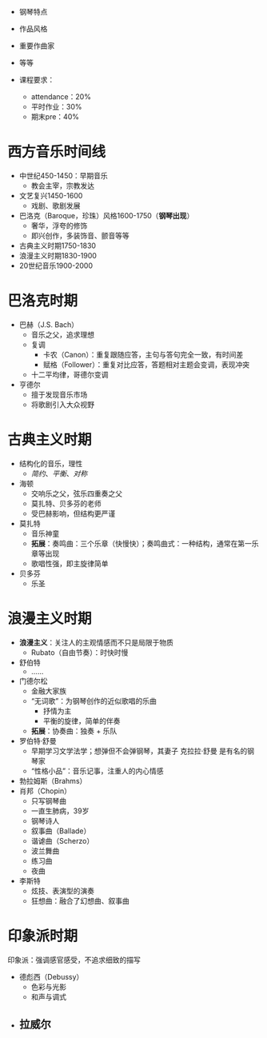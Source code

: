 - 钢琴特点
- 作品风格
- 重要作曲家
- 等等

- 课程要求：
	- attendance：20%
	- 平时作业：30%
	- 期末pre：40%
# 西方音乐时间线
- 中世纪450-1450：早期音乐
	- 教会主宰，宗教发达
- 文艺复兴1450-1600
	- 戏剧、歌剧发展
- 巴洛克（Baroque，珍珠）风格1600-1750（**钢琴出现**）
	- 奢华，浮夸的修饰
	- 即兴创作，多装饰音、颤音等等
- 古典主义时期1750-1830
- 浪漫主义时期1830-1900
- 20世纪音乐1900-2000
# 巴洛克时期
- 巴赫（J.S. Bach）
	- 音乐之父，追求理想
	- 复调
		- 卡农（Canon）：重复跟随应答，主句与答句完全一致，有时间差
		- 赋格（Follower）：重复对比应答，答题相对主题会变调，表现冲突
	- 十二平均律，哥德尔变调
- 亨德尔
	- 擅于发现音乐市场
	- 将歌剧引入大众视野

# 古典主义时期
- 结构化的音乐，理性
	- *简约*、*平衡*、*对称*
- 海顿
	- 交响乐之父，弦乐四重奏之父
	- 莫扎特、贝多芬的老师
	- 受巴赫影响，但结构更严谨
- 莫扎特
	- 音乐神童
	- **拓展**：奏鸣曲：三个乐章（快慢快）；奏鸣曲式：一种结构，通常在第一乐章等出现
	- 歌唱性强，即主旋律简单
- 贝多芬
	- 乐圣

# 浪漫主义时期
- **浪漫主义**：关注人的主观情感而不只是局限于物质
	- Rubato（自由节奏）：时快时慢
- 舒伯特
	- ……
- 门德尔松
	-  金融大家族
	- “无词歌”：为钢琴创作的近似歌唱的乐曲
		- 抒情为主
		- 平衡的旋律，简单的伴奏
	- **拓展**：协奏曲：独奏 + 乐队
- 罗伯特·舒曼
	- 早期学习文学法学；想弹但不会弹钢琴，其妻子 克拉拉·舒曼 是有名的钢琴家
	- “性格小品”：音乐记事，注重人的内心情感
- 勃拉姆斯（Brahms）
- 肖邦（Chopin）
	- 只写钢琴曲
	- 一直生肺病，39岁
	- 钢琴诗人
	- 叙事曲（Ballade）
	- 谐谑曲（Scherzo）
	- 波兰舞曲
	- 练习曲
	- 夜曲
- 李斯特
	- 炫技、表演型的演奏
	- 狂想曲：融合了幻想曲、叙事曲

# 印象派时期

印象派：强调感官感受，不追求细致的描写

- 德彪西（Debussy）
	- 色彩与光影
	- 和声与调式
- 拉威尔
	- 